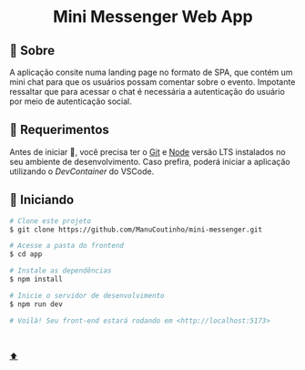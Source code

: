 <h1 align="center">Mini Messenger Web App</h1>

## :dart: Sobre ##

A aplicação consite numa landing page no formato de SPA, que contém um mini chat para que os usuários possam comentar sobre o evento. Impotante ressaltar que para acessar o chat é necessária a autenticação do usuário por meio de autenticação social.

## :minidisc: Requerimentos ##

Antes de iniciar :checkered_flag:, você precisa ter o [Git](https://git-scm.com) e [Node](https://nodejs.org/en/) versão LTS instalados no seu ambiente de desenvolvimento.
Caso prefira, poderá iniciar a aplicação utilizando o _DevContainer_ do VSCode.

## :checkered_flag: Iniciando ##

```bash
# Clone este projeto
$ git clone https://github.com/ManuCoutinho/mini-messenger.git

# Acesse a pasta do frontend
$ cd app

# Instale as dependências
$ npm install

# Inicie o servidor de desenvolvimento
$ npm run dev

# Voilà! Seu front-end estará rodando em <http://localhost:5173>
```


&#xa0;

<a href="#top"> :arrow_up: </a>
